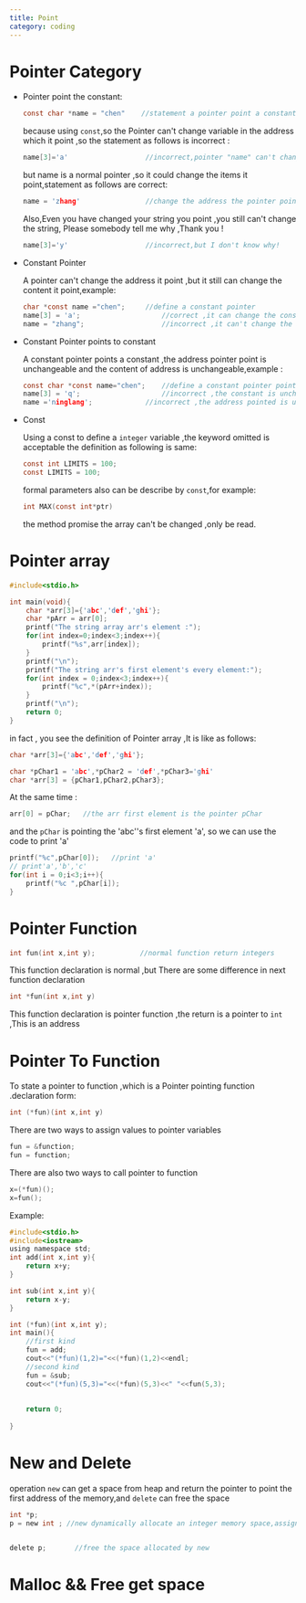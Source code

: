 ```yaml
---
title: Point
category: coding
---
```


#  Pointer Category

* Pointer point the constant:

  ```c
  const char *name = "chen"    //statement a pointer point a constant
  ```

  because using `const`,so the Pointer can't change variable in the address which it point ,so the statement as follows is incorrect :

  ```c
  name[3]='a'					//incorrect,pointer "name" can't change constant 
  ```

  but name is a normal pointer ,so it could change the items it point,statement as follows are correct:

  ```c
  name = 'zhang'				//change the address the pointer point ,correct
  ```

  Also,Even you have  changed your string you point ,you still can't change the string, Please somebody tell me why ,Thank you !

  ```C
  name[3]='y'					//incorrect,but I don't know why!
  ```

  

* Constant Pointer

  A pointer can't change the address it point ,but it still can change the content it point,example:

  ```c
  char *const name ="chen";     //define a constant pointer
  name[3] = 'a';					//correct ,it can change the constent of pointer
  name = "zhang";					//incorrect ,it can't change the address it points
  ```

* Constant Pointer points to constant

  A constant pointer points a constant ,the address pointer point is unchangeable and the content of address is  unchangeable,example :

  ```c
  const char *const name="chen";	//define a constant pointer point the constant
  name[3] = 'q';					//incorrect ,the constant is unchangeable
  name ='ninglang';				//incorrect ,the address pointed is unchangeable 
  ```

* Const

  Using a const to define a `integer` variable ,the keyword omitted is acceptable the definition as following is same:

  ```c
  const int LIMITS = 100;
  const LIMITS = 100;
  ```

  formal parameters also can be describe by `const`,for example:

  ```c
  int MAX(const int*ptr)
  ```

  the method promise the array can't be changed ,only be read.

# Pointer array

```c
#include<stdio.h>

int main(void){
    char *arr[3]={'abc','def','ghi'};
    char *pArr = arr[0];
    printf("The string array arr's element :");
    for(int index=0;index<3;index++){
        printf("%s",arr[index]);
    }
    printf("\n");
    printf("The string arr's first element's every element:");
    for(int index = 0;index<3;index++){
        printf("%c",*(pArr+index));
    }
    printf("\n");
    return 0;
}
```

in fact , you see the definition of Pointer array ,It is like as follows:

```c
char *arr[3]={'abc','def','ghi'};
```

```c
char *pChar1 = 'abc',*pChar2 = 'def',*pChar3='ghi'
char *arr[3] = {pChar1,pChar2,pChar3};
```

At the same time :

```c
arr[0] = pChar;   //the arr first element is the pointer pChar
```

and the `pChar` is pointing the 'abc''s first element 'a', so we can use the code to print 'a'

```c
printf("%c",pChar[0]);   //print 'a'
// print'a','b','c'
for(int i = 0;i<3;i++){
    printf("%c ",pChar[i]);
}
```

# Pointer Function

```c
int fun(int x,int y);			//normal function return integers
```

This function declaration is normal ,but There are  some difference in next function declaration

```c
int *fun(int x,int y)
```

This function declaration is pointer function ,the return is a pointer to `int` ,This is an address

# Pointer To Function

To state a pointer to function ,which is a Pointer pointing function .declaration form:

```c
int (*fun)(int x,int y)
```

There are two ways to assign values to pointer variables

```c
fun = &function;
fun = function;
```

There are also two ways to call pointer to function

```c
x=(*fun)();
x=fun();
```

Example:

```c
#include<stdio.h>
#include<iostream>
using namespace std;
int add(int x,int y){
	return x+y;
}

int sub(int x,int y){
	return x-y;
}

int (*fun)(int x,int y);
int main(){
	//first kind 
	fun = add;
	cout<<"(*fun)(1,2)="<<(*fun)(1,2)<<endl;
    //second kind
	fun = &sub;
	cout<<"(*fun)(5,3)="<<(*fun)(5,3)<<" "<<fun(5,3);
	
	
	return 0;
	
}
```



# New and Delete

operation `new` can get a space from heap and return the pointer to point the first address of the memory,and `delete` can free the space 

```c
int *p;
p = new int ; //new dynamically allocate an integer memory space,assign the first address to pointer variable


delete p;   	//free the space allocated by new
```





# Malloc  && Free get space





